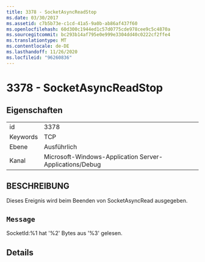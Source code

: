```yaml
---
title: 3378 - SocketAsyncReadStop
ms.date: 03/30/2017
ms.assetid: c7b5b73e-c1cd-41a5-9a0b-ab86af437f60
ms.openlocfilehash: 60d300c1944ed1c57d0775cde978cee9c5c4870a
ms.sourcegitcommit: bc293b14af795e0e999e3304dd40c0222cf2ffe4
ms.translationtype: MT
ms.contentlocale: de-DE
ms.lasthandoff: 11/26/2020
ms.locfileid: "96260836"
---
```

# <a name="3378---socketasyncreadstop"></a>3378 - SocketAsyncReadStop

## <a name="properties"></a>Eigenschaften  
  
|||  
|-|-|  
|id|3378|  
|Keywords|TCP|  
|Ebene|Ausführlich|  
|Kanal|Microsoft-Windows-Application Server-Applications/Debug|  
  
## <a name="description"></a>BESCHREIBUNG  

 Dieses Ereignis wird beim Beenden von SocketAsyncRead ausgegeben.  
  
## <a name="message"></a>`Message`  

 SocketId:%1 hat '%2' Bytes aus '%3' gelesen.  
  
## <a name="details"></a>Details
